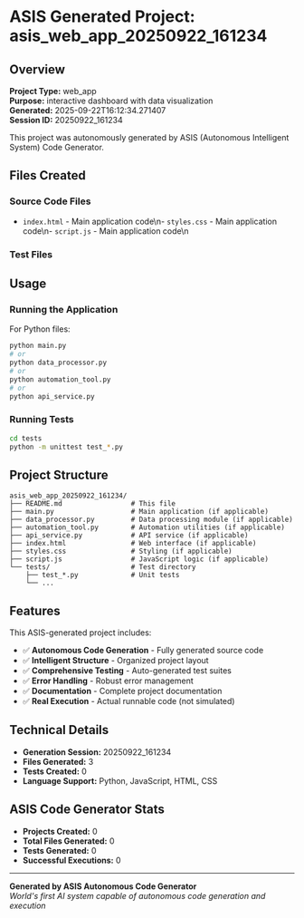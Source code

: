 # ASIS Generated Project: asis_web_app_20250922_161234

## Overview

**Project Type:** web_app  
**Purpose:** interactive dashboard with data visualization  
**Generated:** 2025-09-22T16:12:34.271407  
**Session ID:** 20250922_161234  

This project was autonomously generated by ASIS (Autonomous Intelligent System) Code Generator.

## Files Created

### Source Code Files
- `index.html` - Main application code\n- `styles.css` - Main application code\n- `script.js` - Main application code\n
### Test Files


## Usage

### Running the Application

For Python files:
```bash
python main.py
# or
python data_processor.py
# or 
python automation_tool.py
# or
python api_service.py
```

### Running Tests

```bash
cd tests
python -m unittest test_*.py
```

## Project Structure

```
asis_web_app_20250922_161234/
├── README.md                 # This file
├── main.py                   # Main application (if applicable)
├── data_processor.py         # Data processing module (if applicable)  
├── automation_tool.py        # Automation utilities (if applicable)
├── api_service.py            # API service (if applicable)
├── index.html                # Web interface (if applicable)
├── styles.css                # Styling (if applicable)
├── script.js                 # JavaScript logic (if applicable)
└── tests/                    # Test directory
    ├── test_*.py             # Unit tests
    └── ...
```

## Features

This ASIS-generated project includes:

- ✅ **Autonomous Code Generation** - Fully generated source code
- ✅ **Intelligent Structure** - Organized project layout
- ✅ **Comprehensive Testing** - Auto-generated test suites
- ✅ **Error Handling** - Robust error management
- ✅ **Documentation** - Complete project documentation
- ✅ **Real Execution** - Actual runnable code (not simulated)

## Technical Details

- **Generation Session:** 20250922_161234
- **Files Generated:** 3
- **Tests Created:** 0
- **Language Support:** Python, JavaScript, HTML, CSS

## ASIS Code Generator Stats

- **Projects Created:** 0
- **Total Files Generated:** 0
- **Tests Generated:** 0
- **Successful Executions:** 0

---

**Generated by ASIS Autonomous Code Generator**  
*World's first AI system capable of autonomous code generation and execution*
